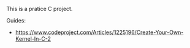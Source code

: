 This is a pratice C project.

Guides:
* https://www.codeproject.com/Articles/1225196/Create-Your-Own-Kernel-In-C-2